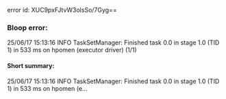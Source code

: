 error id: XUC9pxFJtvW3olsSo/7Gyg==
### Bloop error:

25/06/17 15:13:16 INFO TaskSetManager: Finished task 0.0 in stage 1.0 (TID 1) in 533 ms on hpomen (executor driver) (1/1)
#### Short summary: 

25/06/17 15:13:16 INFO TaskSetManager: Finished task 0.0 in stage 1.0 (TID 1) in 533 ms on hpomen (e...